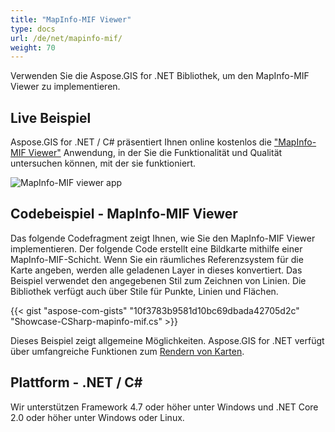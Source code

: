 ```yaml
---
title: "MapInfo-MIF Viewer"
type: docs
url: /de/net/mapinfo-mif/
weight: 70
---
```


Verwenden Sie die Aspose.GIS for .NET Bibliothek, um den MapInfo-MIF Viewer zu implementieren.

## **Live Beispiel**

Aspose.GIS for .NET / C# präsentiert Ihnen online kostenlos die ["MapInfo-MIF Viewer"](https://products.aspose.app/gis/viewer/mapinfo-mif) Anwendung, in der Sie die Funktionalität und Qualität untersuchen können, mit der sie funktioniert.

![MapInfo-MIF viewer app](viewer.png)

## **Codebeispiel - MapInfo-MIF Viewer**

Das folgende Codefragment zeigt Ihnen, wie Sie den MapInfo-MIF Viewer implementieren. Der folgende Code erstellt eine Bildkarte mithilfe einer MapInfo-MIF-Schicht. Wenn Sie ein räumliches Referenzsystem für die Karte angeben, werden alle geladenen Layer in dieses konvertiert.
Das Beispiel verwendet den angegebenen Stil zum Zeichnen von Linien. Die Bibliothek verfügt auch über Stile für Punkte, Linien und Flächen.

{{< gist "aspose-com-gists" "10f3783b9581d10bc69dbada42705d2c" "Showcase-CSharp-mapinfo-mif.cs" >}}

Dieses Beispiel zeigt allgemeine Möglichkeiten. Aspose.GIS for .NET verfügt über umfangreiche Funktionen zum [Rendern von Karten](https://docs.aspose.com/gis/net/map-rendering/).

## **Plattform - .NET / C#**

Wir unterstützen Framework 4.7 oder höher unter Windows und .NET Core 2.0 oder höher unter Windows oder Linux.
